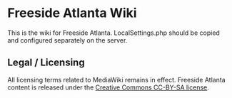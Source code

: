 Freeside Atlanta Wiki
=====================
This is the wiki for Freeside Atlanta.
LocalSettings.php should be copied and configured separately on the server.

Legal / Licensing 
-----------------
All licensing terms related to MediaWiki remains in effect.
Freeside Atlanta content is released under the [Creative Commons CC-BY-SA license](http://creativecommons.org/licenses/by-sa/3.0).

